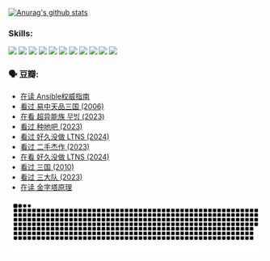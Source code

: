 
[![Anurag's github stats](https://github-readme-stats.vercel.app/api?username=w940853815)](https://github.com/anuraghazra/github-readme-stats)

### Skills:

<code><img height="32" src="https://cdn.jsdelivr.net/npm/simple-icons@v5/icons/python.svg"></code>
<code><img height="32" src="https://cdn.jsdelivr.net/npm/simple-icons@v5/icons/javascript.svg"></code>
<code><img height="32" src="https://cdn.jsdelivr.net/npm/simple-icons@v5/icons/django.svg"></code>
<code><img height="32" src="https://cdn.jsdelivr.net/npm/simple-icons@v5/icons/flask.svg"></code>
<code><img height="32" src="https://cdn.jsdelivr.net/npm/simple-icons@v5/icons/vuetify.svg"></code>
<code><img height="32" src="https://cdn.jsdelivr.net/npm/simple-icons@v5/icons/git.svg"></code>
<code><img height="32" src="https://cdn.jsdelivr.net/npm/simple-icons@v5/icons/docker.svg"></code>
<code><img height="32" src="https://cdn.jsdelivr.net/npm/simple-icons@v5/icons/postgresql.svg"></code>
<code><img height="32" src="https://cdn.jsdelivr.net/npm/simple-icons@v5/icons/elasticsearch.svg"></code>
<code><img height="32" src="https://cdn.jsdelivr.net/npm/simple-icons@v5/icons/macos.svg"></code>
<code><img height="32" src="https://cdn.jsdelivr.net/npm/simple-icons@v5/icons/linux.svg"></code>

### 🗣 豆瓣:

<!-- DOUBAN-ACTIVITIES:START -->
- [在读 Ansible权威指南](https://www.douban.com/people/136069238/status/4539151450/?_i=09388650)
- [看过 易中天品三国‎ (2006)](https://www.douban.com/people/136069238/status/4529910812/?_i=09388650)
- [在看 超异能族 무빙‎ (2023)](https://www.douban.com/people/136069238/status/4527291077/?_i=09388650)
- [看过 种地吧‎ (2023)](https://www.douban.com/people/136069238/status/4527289637/?_i=09388650)
- [看过 好久没做 LTNS‎ (2024)](https://www.douban.com/people/136069238/status/4527289515/?_i=09388650)
- [看过 二手杰作‎ (2023)](https://www.douban.com/people/136069238/status/4522502716/?_i=09388650)
- [在看 好久没做 LTNS‎ (2024)](https://www.douban.com/people/136069238/status/4521969883/?_i=09388650)
- [看过 三国‎ (2010)](https://www.douban.com/people/136069238/status/4521634661/?_i=09388650)
- [看过 三大队‎ (2023)](https://www.douban.com/people/136069238/status/4510323325/?_i=09388650)
- [在读 金字塔原理](https://www.douban.com/people/136069238/status/4507497587/?_i=09388650)
<!-- DOUBAN-ACTIVITIES:END -->


![Snake animation](https://raw.githubusercontent.com/w940853815/w940853815/output/github-contribution-grid-snake.svg)

<!--
**w940853815/w940853815** is a ✨ _special_ ✨ repository because its `README.md` (this file) appears on your GitHub profile.

Here are some ideas to get you started:

- 🔭 I’m currently working on ...
- 🌱 I’m currently learning ...
- 👯 I’m looking to collaborate on ...
- 🤔 I’m looking for help with ...
- 💬 Ask me about ...
- 📫 How to reach me: ...
- 😄 Pronouns: ...
- ⚡ Fun fact: ...
-->
